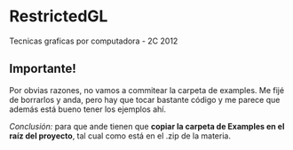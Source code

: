 RestrictedGL
============

Tecnicas graficas por computadora - 2C 2012


Importante!
-----------

Por obvias razones, no vamos a commitear la carpeta de examples. Me fijé de borrarlos y anda, pero hay que tocar
bastante código y me parece que además está bueno tener los ejemplos ahí.

*Conclusión:* para que ande tienen que **copiar la carpeta de Examples en el raíz del proyecto**, tal cual como está 
en el .zip de la materia.